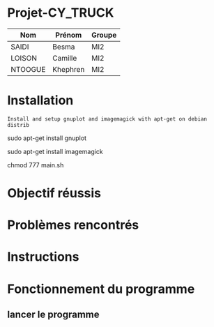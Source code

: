 # Projet-CY_TRUCK

| Nom             | Prénom   | Groupe|
|---              |---       |---    |
| SAIDI           | Besma    | MI2   |
| LOISON          | Camille  | MI2   |
| NTOOGUE         |Khephren  | MI2   |

# Installation 

    Install and setup gnuplot and imagemagick with apt-get on debian distrib

  sudo apt-get install gnuplot

  sudo apt-get install imagemagick

   
  chmod 777 main.sh


# Objectif réussis


# Problèmes rencontrés


# Instructions

# Fonctionnement du programme
 ## lancer le programme 
